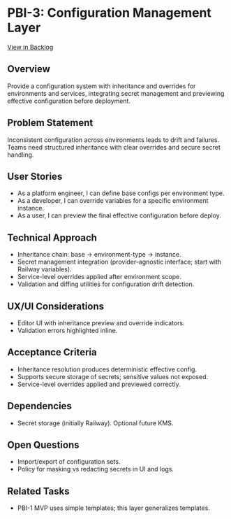 # PBI-3: Configuration Management Layer

[View in Backlog](../backlog.md#user-content-3)

## Overview
Provide a configuration system with inheritance and overrides for environments and services, integrating secret management and previewing effective configuration before deployment.

## Problem Statement
Inconsistent configuration across environments leads to drift and failures. Teams need structured inheritance with clear overrides and secure secret handling.

## User Stories
- As a platform engineer, I can define base configs per environment type.
- As a developer, I can override variables for a specific environment instance.
- As a user, I can preview the final effective configuration before deploy.

## Technical Approach
- Inheritance chain: base → environment-type → instance.
- Secret management integration (provider-agnostic interface; start with Railway variables).
- Service-level overrides applied after environment scope.
- Validation and diffing utilities for configuration drift detection.

## UX/UI Considerations
- Editor UI with inheritance preview and override indicators.
- Validation errors highlighted inline.

## Acceptance Criteria
- Inheritance resolution produces deterministic effective config.
- Supports secure storage of secrets; sensitive values not exposed.
- Service-level overrides applied and previewed correctly.

## Dependencies
- Secret storage (initially Railway). Optional future KMS.

## Open Questions
- Import/export of configuration sets.
- Policy for masking vs redacting secrets in UI and logs.

## Related Tasks
- PBI-1 MVP uses simple templates; this layer generalizes templates.
